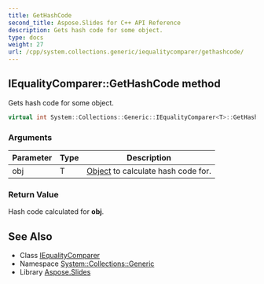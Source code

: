 ```yaml
---
title: GetHashCode
second_title: Aspose.Slides for C++ API Reference
description: Gets hash code for some object.
type: docs
weight: 27
url: /cpp/system.collections.generic/iequalitycomparer/gethashcode/
---
```

## IEqualityComparer::GetHashCode method


Gets hash code for some object.

```cpp
virtual int System::Collections::Generic::IEqualityComparer<T>::GetHashCode(T obj) const =0
```


### Arguments

| Parameter | Type | Description |
| --- | --- | --- |
| obj | T | [Object](../../../system/object/) to calculate hash code for. |

### Return Value

Hash code calculated for **obj**.

## See Also

* Class [IEqualityComparer](../)
* Namespace [System::Collections::Generic](../../)
* Library [Aspose.Slides](../../../)
